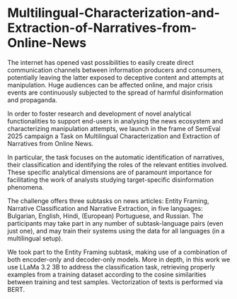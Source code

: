 # Multilingual-Characterization-and-Extraction-of-Narratives-from-Online-News

The internet has opened vast possibilities to easily create direct communication channels between information producers and consumers, potentially leaving the latter exposed to deceptive content and attempts at manipulation. Huge audiences can be affected online, and major crisis events are continuously subjected to the spread of harmful disinformation and propaganda.

In order to foster research and development of novel analytical functionalities to support end-users in analysing the news ecosystem and characterizing manipulation attempts, we launch in the frame of SemEval 2025 campaign a Task on Multilingual Characterization and Extraction of Narratives from Online News.

In particular, the task focuses on the automatic identification of narratives, their classification and identifying the roles of the relevant entities involved. These specific analytical dimensions are of paramount importance for facilitating the work of analysts studying target-specific disinformation phenomena.

The challenge offers three subtasks on news articles: Entity Framing, Narrative Classification and Narrative Extraction, in five languages: Bulgarian, English, Hindi, (European) Portuguese, and Russian. The participants may take part in any number of subtask-language pairs (even just one), and may train their systems using the data for all languages (in a multilingual setup).

We took part to the Entity Framing subtask, making use of a combination of both encoder-only and decoder-only models. More in depth, in this work we use LLaMa 3.2 3B to address the classification task, retrieving properly examples from a training dataset according to the cosine similarities between training and test samples. Vectorization of texts is performed via BERT.
